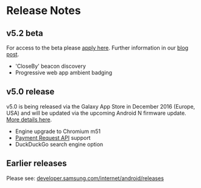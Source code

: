 # Release Notes

## v5.2 beta

For access to the beta please [apply here](https://docs.google.com/forms/d/e/1FAIpQLScjqSapawwHwnImPXT_rtlY-Dp2EFcmyko1elVAMIiWGdPdTA/viewform). Further information in our [blog post](https://medium.com/samsung-internet-dev/beta-d0f988fb77fb#.cuan7ygb7).

* 'CloseBy' beacon discovery
* Progressive web app ambient badging

## v5.0 release

v5.0 is being released via the Galaxy App Store in December 2016 (Europe, USA) and will be updated via the upcoming Android N firmware update. [More details here](https://medium.com/samsung-internet-dev/announcing-samsung-internet-5-0-1ac2bfc14b78).

* Engine upgrade to Chromium m51
* [Payment Request API](https://w3c.github.io/browser-payment-api/) support
* DuckDuckGo search engine option

## Earlier releases

Please see: [developer.samsung.com/internet/android/releases](http://developer.samsung.com/internet/android/releases)
